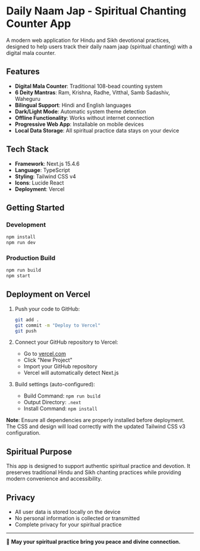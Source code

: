 # Daily Naam Jap - Spiritual Chanting Counter App

A modern web application for Hindu and Sikh devotional practices, designed to help users track their daily naam jaap (spiritual chanting) with a digital mala counter.

## Features

- **Digital Mala Counter**: Traditional 108-bead counting system
- **6 Deity Mantras**: Ram, Krishna, Radhe, Vitthal, Samb Sadashiv, Waheguru
- **Bilingual Support**: Hindi and English languages
- **Dark/Light Mode**: Automatic system theme detection
- **Offline Functionality**: Works without internet connection
- **Progressive Web App**: Installable on mobile devices
- **Local Data Storage**: All spiritual practice data stays on your device

## Tech Stack

- **Framework**: Next.js 15.4.6
- **Language**: TypeScript
- **Styling**: Tailwind CSS v4
- **Icons**: Lucide React
- **Deployment**: Vercel

## Getting Started

### Development

```bash
npm install
npm run dev
```

### Production Build

```bash
npm run build
npm start
```

## Deployment on Vercel

1. Push your code to GitHub:
   ```bash
   git add .
   git commit -m "Deploy to Vercel"
   git push
   ```

2. Connect your GitHub repository to Vercel:
   - Go to [vercel.com](https://vercel.com)
   - Click "New Project"
   - Import your GitHub repository
   - Vercel will automatically detect Next.js

3. Build settings (auto-configured):
   - Build Command: `npm run build`
   - Output Directory: `.next`
   - Install Command: `npm install`

**Note**: Ensure all dependencies are properly installed before deployment. The CSS and design will load correctly with the updated Tailwind CSS v3 configuration.

## Spiritual Purpose

This app is designed to support authentic spiritual practice and devotion. It preserves traditional Hindu and Sikh chanting practices while providing modern convenience and accessibility.

## Privacy

- All user data is stored locally on the device
- No personal information is collected or transmitted
- Complete privacy for your spiritual practice

---

🙏 **May your spiritual practice bring you peace and divine connection.**